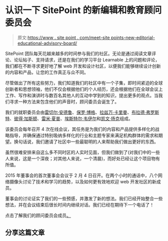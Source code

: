 # 认识一下 SitePoint 的新编辑和教育顾问委员会

> 原文:[https://www . site point . com/meet-site points-new-editorial-educational-advisory-board/](https://www.sitepoint.com/meet-sitepoints-new-editorial-educational-advisory-board/)

SitePoint 团队每天花越来越多的时间参与我们的社区。无论是通过阅读文章评论、论坛帖子、支持请求，还是在我们的学习平台 Learnable 上的问题和评论，我们都在不断寻求更好地了解 web 开发和设计社区，以便我们能够继续设计创新的内容和产品，让您的工作真正与众不同。

尽管做出了所有这些努力，我们知道我们的社区中有一个子集，即时间紧迫的全球创新者和思想领袖，他们不仅会根据他们的个人经历，还会根据他们在全球会议上工作、写作和演讲时与数百名其他人的互动中学到的知识，提出更多的观点。当我们寻求一种方法来包含他们的声音时，顾问委员会诞生了。

我们的就职委员会由[雷切尔·安德鲁](https://twitter.com/rachelandrew)、[保罗·博格](https://twitter.com/boagworld)、[拉兹万·卡里曼](https://twitter.com/razvancaliman)、[布拉德·弗罗斯特](https://twitter.com/brad_frost)、[彼得·加斯顿](https://twitter.com/stopsatgreen)、[雷米·夏普](https://twitter.com/rem)、[埃斯特尔·韦伊尔](https://twitter.com/estellevw)和[凯文·扬克](https://twitter.com/sentience)组成。

该委员会每年召开 4 次在线会议，其任务是为我们的内容和产品提供多样化的战略指导，并确保通过特别吸纳多样化的行业和主题专家来满足机构群体的需求和期望。换句话说，我们邀请了社区中一些最聪明的人来帮助我们做出更好的东西。

虽然很难安排来自这么多不同时区的人实时见面，但我们做到了(对我们中的一些人来说，这是一个深夜；对其他人来说，一个清晨)，而好处已经让这个项目物有所值。

2015 年董事会的首次董事会会议于 2 月 4 日召开。在两个小时的通话中，八个网络摄像头讨论了技术和学习的趋势，以及如何更有效地欢迎 web 开发社区的新成员。

董事会的讨论证实了我们的一些预感，并激发了新的想法。我们已经开始整合一些想法，并在会议结束后很长时间内继续对话。我们已经在期待下一个电话了！

点击了解我们的顾问委员会成员[。](https://www.sitepoint.com/how-to-build-a-startup-advisory-board/)

## 分享这篇文章